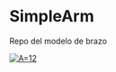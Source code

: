# SimpleArm
Repo del modelo de brazo



<a href="https://www.codecogs.com/eqnedit.php?latex=A=12" target="_blank"><img src="https://latex.codecogs.com/gif.latex?A=12" title="A=12" /></a>